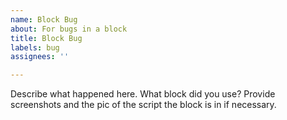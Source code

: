 ```yaml
---
name: Block Bug
about: For bugs in a block
title: Block Bug
labels: bug
assignees: ''

---
```


Describe what happened here. What block did you use? Provide screenshots and the pic of the script the block is in if necessary.
